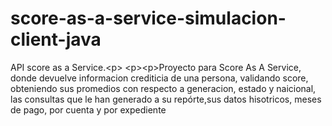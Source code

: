 # score-as-a-service-simulacion-client-java
API score as a Service.&lt;p> &lt;p>&lt;p>Proyecto para Score As A Service, donde devuelve informacion crediticia de una persona, validando score, obteniendo sus promedios con respecto a generacion, estado y naicional, las consultas que le han generado a su repórte,sus datos hisotricos, meses de pago, por cuenta y por expediente
